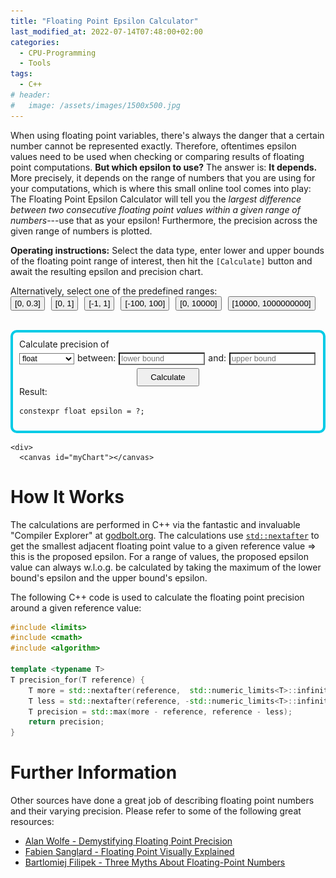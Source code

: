 ```yaml
---
title: "Floating Point Epsilon Calculator"
last_modified_at: 2022-07-14T07:48:00+02:00
categories:
  - CPU-Programming
  - Tools
tags:
  - C++
# header:
#   image: /assets/images/1500x500.jpg
---
```


When using floating point variables, there's always the danger that a certain number cannot be represented exactly. Therefore, oftentimes epsilon values need to be used when checking or comparing results of floating point computations. **But which epsilon to use?** The answer is: **It depends.** More precisely, it depends on the range of numbers that you are using for your computations, which is where this small online tool comes into play: The Floating Point Epsilon Calculator will tell you the _largest difference between two consecutive floating point values within a given range of numbers_---use that as your epsilon! Furthermore, the precision across the given range of numbers is plotted.

**Operating instructions:** Select the data type, enter lower and upper bounds of the floating point range of interest, then hit the `[Calculate]` button and await the resulting epsilon and precision chart.

<div style="display:block;">
  <div style="margin: 0px 0px 0px 0px;">
    Alternatively, select one of the predefined ranges:
  </div>
  <div style="float:left; text-align:left; margin: 0px 10px 0px 0px;">
    <button onclick="goGoPredefinedRange(0.0,  0.3);" style="padding: 2px 5px; margin: 0 0 0 0;">[0, 0.3]</button>
  </div>
  <div style="float:left; text-align:left; margin: 0px 10px 0px 0px;">
    <button onclick="goGoPredefinedRange(0.0,  1.0);" style="padding: 2px 5px; margin: 0 0 0 0;">[0,  1]</button>
  </div>
  <div style="float:left; text-align:left; margin: 0px 10px 0px 0px;">
    <button onclick="goGoPredefinedRange(-1.0,  1.0);" style="padding: 2px 5px; margin: 0 0 0 0;">[-1,  1]</button>
  </div>
  <div style="float:left; text-align:left; margin: 0px 10px 0px 0px;">
    <button onclick="goGoPredefinedRange(-100.0,  100.0);" style="padding: 2px 5px; margin: 0 0 0 0;">[-100,  100]</button>
  </div>
  <div style="float:left; text-align:left; margin: 0px 10px 0px 0px;">
    <button onclick="goGoPredefinedRange(0.0,  10000.0);" style="padding: 2px 5px; margin: 0 0 0 0;">[0,  10000]</button>
  </div>
  <div style="float:left; text-align:left; margin: 0px 10px 0px 0px;">
    <button onclick="goGoPredefinedRange(10000.0,  1000000000.0);" style="padding: 2px 5px; margin: 0 0 0 0;">[10000,  1000000000]</button>
  </div>
  <div style="clear:both;">&nbsp;</div>
</div>

<p> 
<div style="display:block; border: solid 4px rgb(0, 203, 230); border-radius: 10px; padding:10px; margin: 10px 0 0 0;">
  <div style="margin: 0px 0px 5px 0px;">
    Calculate precision of
  </div>
  <div style="float:left; text-align:left; margin: 0px 0px 0px 0px;">
    <select name="dataType" id="dataType" style="background-color: white; color: black; font-size: 0.9em;">
	  <option value="float" selected="selected">float</option>
	  <option value="double">double</option>
	  <option value="long double">long double</option>
    </select>
  </div>
  <div style="float:left; text-align:left;  margin: 0px 0px 0px 5px;">
    between:
  </div>
  <div style="float:left; text-align:left; margin: 0px 0px 0px 5px;">
    <input type="number" step="any" id="fromVal" placeholder="lower bound" style="width: 130px; background-color: white; color: black; font-size: 0.9em;"/>
  </div>
  <div style="float:left; text-align:left; margin: 0px 0px 0px 5px;">
    and:
  </div>
  <div style="float:left; text-align:left; margin: 0px 0px 0px 5px;">
    <input type="number" step="any" id="toVal" placeholder="upper bound" style="width: 130px; background-color: white; color: black; font-size: 0.9em;">
  </div>
  <div style="clear: both; position: relative;">
	<img src="/assets/images/loading-ani-ripple-1s-200px.gif" style="position: absolute; width:40px; height:40px; right:0%; visibility: hidden;" id="loadingIcon" />
    <!-- Button to send data -->
	<center>
		<button id="sendButton" onclick="myAjaxGoGo();" style="padding: 5px 20px; margin: 5px 0 0 0;">
			Calculate
		</button>
	</center>
  </div>
  <div style="margin: 0px 0px 10px 0px;">
    Result:
  </div>
  <div class="language-cpp highlighter-rouge" style="font-size: 1.0em;"><div class="highlight"><pre class="highlight"><code><span class="k">constexpr</span> <span class="k" id="resultDataType">float</span> <span class="n">epsilon</span> <span class="o">=</span> <span class="mi" id="resultEpsilonValue">?</span><span class="p">;</span></code></pre></div></div>
</div>
	


    <div>
      <canvas id="myChart"></canvas>
   </div>
</p>

<script src="https://cdn.jsdelivr.net/npm/chart.js"></script>
<script>
const chartConfig = {
	type: 'line',
	options: {
		scales: {
			y: {
				reverse: true
			}
		}
     }
};
const myChart = new Chart(document.getElementById('myChart'), chartConfig);
myChart.reset();
	
function goGoPredefinedRange(from, to){
	document.getElementById("fromVal").value = from;
	document.getElementById("toVal").value = to;
	myAjaxGoGo();
}

function myAjaxGoGo(){ 

	let dataType = document.getElementById("dataType").value;
	if (dataType != "float" && dataType != "double" && dataType != "long double") {
		alert("Invalid data type selected: " + dataType);
		return;
	}
	
	let fromVal = document.getElementById("fromVal").value;
	// Validate fromVal 
	var patternForInputVal=/^-?(\d+(\.\d+)?|\.\d+)$/;
	if (!patternForInputVal.test(fromVal)) {
		alert("Invalid number in textbox: " + fromVal);
		return;
	}
	
	let toVal = document.getElementById("toVal").value;
	// Validate toVal 
	if (!patternForInputVal.test(toVal)) {
		alert("Invalid number in textbox: " + toVal);
		return;
	}

	let resultDataType = document.getElementById("resultDataType");
	let resultEpsilonValue = document.getElementById("resultEpsilonValue");
	resultDataType.innerHTML = dataType;
	resultEpsilonValue.innerHTML = "?";
	
	// Creating a XHR object 
	let xhr = new XMLHttpRequest(); 
	let url = "https://godbolt.org/api/compiler/g63/compile"; 

	// open a connection 
	xhr.open("POST", url, true); 

	// Set the request header i.e. which type of content you are sending 
	xhr.setRequestHeader("Content-Type", "application/json"); 

	// Create a state change callback 
	xhr.onreadystatechange = function () { 
	
		document.getElementById("sendButton").disabled=false;
		document.getElementById("loadingIcon").style.visibility="hidden";
	
		if (xhr.readyState === 4 && xhr.status === 200) { 

			// Analyze server result:
			var location = this.responseText.lastIndexOf("####RESULT:");
			if (-1 == location) {
				resultEpsilonValue.innerHTML = this.responseText; 
			}
			else {
				// Got something that looks like our expected result:
				const resultLines = this.responseText.substring(location + "####RESULT:".length).split("\n");
				if (resultLines.length >= 1) {
					resultEpsilonValue.innerHTML = resultLines[0];
					
					// Results for chart in lines [1] and [2]:
					if (resultLines.length >= 3) {
						const labels = resultLines[1].split(",");
						const precisions = resultLines[2].split(",").map(x => parseFloat(x));

						const chartData = {
							labels: labels,
							datasets: [{
							  label: 'Precision',
							  backgroundColor: 'rgb(0, 203, 230)',
							  borderColor: 'rgb(0, 203, 230)',
							  data: precisions,
							}]
						  };

						chartConfig.data = chartData;
						myChart.update('active');
					}
				}
			}
		} 
	}; 
			
	var cppCode = 
	"#include <iostream>                                                                         \n" +
	"#include <algorithm>                                                                        \n" +
	"#include <array>                                                                            \n" +
	"#include <cmath>                                                                            \n" +
	"#include <limits>                                                                           \n" +
	"template <typename T>                                                       	\n" +
	"T precision_for(T reference) {                                              	\n" +
	"  T more = std::nextafter(reference,  std::numeric_limits<T>::infinity());  	\n" +
	"  T less = std::nextafter(reference, -std::numeric_limits<T>::infinity());  	\n" +
	"  T precision = std::max(more - reference, reference - less);               	\n" +
	"  return precision;                                                         	\n" +
	"}                                                                           	\n" +
	"struct result {                                                                             \n" +
	"    double mValue;                                                                          \n" +
	"    double mPrecision;                                                                      \n" +
	"};                                                                                          \n" +
	"int main () {                                                                               \n" +
	"    double from = static_cast<double>({FROM});                                              \n" +
	"    double to = static_cast<double>({TO});                                                  \n" +
	"    constexpr int n = 30;                                                                   \n" +
	"    double delta = (to - from) / static_cast<double>(n);                                    \n" +
	"    std::array<result, n + 1> results;                                                      \n" +
	"    for (int i = 0; i < n; ++i) {                                                           \n" +
	"        results[i].mValue = from + static_cast<double>(i) * delta;                          \n" +
	"        results[i].mPrecision = precision_for(results[i].mValue);                           \n" +
	"    }                                                                                       \n" +
	"    results[n] = { to, precision_for(to) };                                                 \n" +
	"    double worstPrecision = std::max(results.front().mPrecision, results.back().mPrecision);\n" +
	"                                                                                            \n" +
	"    std::cout << \"####RESULT:\" << std::defaultfloat << worstPrecision << std::endl;       \n" +
	"    std::cout << std::fixed;                                                                \n" +
	"    for (int i = 0; i < n; ++i) {                                                           \n" +
	"        std::cout << results[i].mValue << \",\";                                            \n" +
	"    }                                                                                       \n" +
	"    std::cout << results[n].mValue << std::endl;                                            \n" +
	"    std::cout << std::defaultfloat;                                                         \n" +
	"    for (int i = 0; i < n; ++i) {                                                           \n" +
	"        std::cout << results[i].mPrecision << \",\";                                        \n" +
	"    }                                                                                       \n" +
	"    std::cout << results[n].mPrecision << std::endl;                                        \n" +
	"    return 1;                                                                               \n" +
	"}\n";

	// Converting JSON data to string 
	var data = JSON.stringify({
		"source": cppCode.replace("{FROM}", fromVal).replace("{TO}", toVal).replaceAll("double", dataType),
		"compiler": "g113",
		"options": {
			"userArguments": "-O1",
			"executeParameters": {
			},
			"compilerOptions": {
				"executorRequest": true
			},
			"filters": {
				"execute": true
			},
			"tools": [],
			"libraries": []
		},
		"lang": "c++",
		"allowStoreCodeDebug": true
	}); 

	// Sending data with the request 
	xhr.send(data); 

	document.getElementById("sendButton").disabled=true;
	document.getElementById("loadingIcon").style.visibility="visible";
} 

</script>

	
# How It Works
	
The calculations are performed in C++ via the fantastic and invaluable "Compiler Explorer" at [godbolt.org](https://godbolt.org/). The calculations use [`std::nextafter`](https://en.cppreference.com/w/cpp/numeric/math/nextafter) to get the smallest adjacent floating point value to a given reference value => this is the proposed epsilon. For a range of values, the proposed epsilon value can always w.l.o.g. be calculated by taking the maximum of the lower bound's epsilon and the upper bound's epsilon. 
	
The following C++ code is used to calculate the floating point precision around a given reference value:
```cpp
#include <limits>
#include <cmath>
#include <algorithm>
	
template <typename T>
T precision_for(T reference) {
    T more = std::nextafter(reference,  std::numeric_limits<T>::infinity());
    T less = std::nextafter(reference, -std::numeric_limits<T>::infinity());
    T precision = std::max(more - reference, reference - less);
    return precision;
}
```
	
	
# Further Information
	
Other sources have done a great job of describing floating point numbers and their varying precision. Please refer to some of the following great resources:
- [Alan Wolfe - Demystifying Floating Point Precision](https://blog.demofox.org/2017/11/21/floating-point-precision/)
- [Fabien Sanglard - Floating Point Visually Explained](https://fabiensanglard.net/floating_point_visually_explained/)
- [Bartlomiej Filipek - Three Myths About Floating-Point Numbers](https://www.cppstories.com/2021/06/floating-point-myths/)
	
